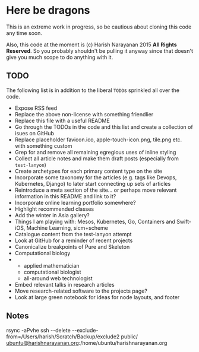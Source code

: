 # Here be dragons

This is an extreme work in progress, so be cautious about cloning this
code any time soon.

Also, this code at the moment is (c) Harish Narayanan 2015 **All
Rights Reserved**. So you probably shouldn't be pulling it anyway
since that doesn't give you much scope to do anything with it.

## TODO

The following list is in addition to the liberal `TODO`s sprinkled all
over the code.

- Expose RSS feed
- Replace the above non-license with something friendlier
- Replace this file with a useful README
- Go through the TODOs in the code and this list and create a
  collection of isues on GitHub
- Replace placeholder favicon.ico, apple-touch-icon.png, tile.png
  etc. with something custom
- Grep for and remove all remaining egregious uses of inline styling
- Collect all article notes and make them draft posts (especially from
 `test-lanyon`)
- Create archetypes for each primary content type on the site
- Incorporate some taxonomy for the articles (e.g. tags like Devops,
  Kubernetes, Django) to later start connecting up sets of articles
- Reintroduce a meta section of the site... or perhaps move relevant
  information in this README and link to it?
- Incorporate online learning portfolio somewhere?
- Highlight recommended classes
- Add the winter in Asia gallery?
- Things I am playing with: Mesos, Kubernetes, Go, Containers and
  Swift-iOS, Machine Learning, sicm+scheme
- Catalogue content from the test-lanyon attempt
- Look at GitHub for a reminder of recent projects
- Canonicalize breakpoints of Pure and Skeleton
- Computational biology
- - applied mathematician
  - computational biologist
  - all-around web technologist
- Embed relevant talks in research articles
- Move research-related software to the projects page?
- Look at large green notebook for ideas for node layouts, and footer

## Notes

rsync -aPvhe ssh --delete --exclude-from=/Users/harish/Scratch/Backup/exclude2 public/ ubuntu@harishnarayanan.org:/home/ubuntu/harishnarayanan.org
